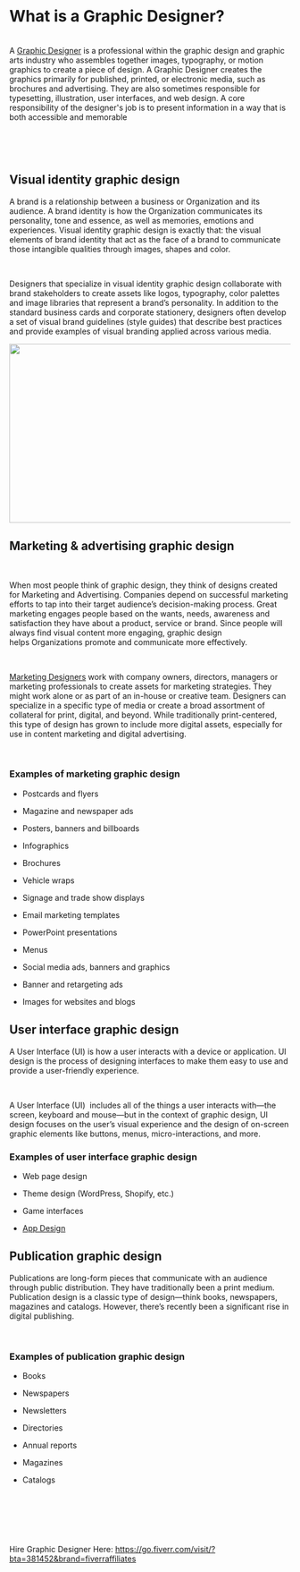 <p><br></p>
<p><br></p>
<h1>What is a Graphic Designer?</h1>
<p><br>A&nbsp;<a href="https://go.fiverr.com/visit/?bta=381452&brand=fiverrcpa&landingPage=https%3A%2F%2Fwww.fiverr.com%2Fsearch%2Fgigs%3Fquery%3Dgraphics%2520designer%26source%3Dtop-bar%26search_in%3Deverywhere%26search-autocomplete-original-term%3Dgraphics%2520designer">Graphic Designer</a> is a professional within the graphic design and graphic arts industry who assembles together images, typography, or motion graphics to create a piece of design. A&nbsp;Graphic Designer&nbsp;creates the graphics primarily for published, printed, or electronic media, such as brochures and advertising. They are also sometimes responsible for typesetting, illustration, user interfaces, and web design. A core responsibility of the designer&apos;s job is to present information in a way that is both accessible and memorable</p>
<p><br></p>
<p><br></p>
<h2>Visual identity graphic design</h2>
<p>A brand is a relationship between a business or&nbsp;Organization&nbsp;and its audience. A brand identity is how the Organization communicates its personality, tone and essence, as well as memories, emotions and experiences. Visual identity graphic design is exactly that: the visual elements of brand identity that act as the face of a brand to communicate those intangible qualities through images, shapes and color.</p>
<p><br></p>
<p>Designers&nbsp;that specialize in visual identity graphic design collaborate with brand stakeholders to create assets like logos, typography, color palettes and image libraries that represent a brand&rsquo;s personality. In addition to the standard business cards and corporate stationery, designers often develop a set of visual brand guidelines (style guides) that describe best practices and provide examples of visual branding applied across various media.&nbsp;</p>
<p><a href="https://go.fiverr.com/visit/?bta=381452&brand=fiverraffiliates"><img src="https://lh5.googleusercontent.com/iFkcsatYi1jN83k_JZc86i2AmVgzfNLkZR-Nn32JOH_vefjFbbeqvq3SnTSYVV-U2audIw1DpR0XmLxtF-jdlFWi1Fa6aPmPYuSKuWVGlrYv_C6VJzkafop7B9ERVHE1bGMbKqlU" width="602" height="320"></a></p>
<h2>Marketing &amp; advertising graphic design</h2>
<p><br></p>
<p>When most people think of graphic design, they think of designs created for&nbsp;Marketing and Advertising.&nbsp;Companies depend on successful marketing efforts to tap into their target audience&rsquo;s decision-making process. Great marketing engages people based on the wants, needs, awareness and satisfaction they have about a product, service or brand. Since people will always find visual content more engaging, graphic design helps&nbsp;Organizations&nbsp;promote and communicate more effectively.&nbsp;</p>
<p><br></p>
<p><a href="https://go.fiverr.com/visit/?bta=381452&brand=fiverrcpa&landingPage=https%3A%2F%2Fwww.fiverr.com%2Fsearch%2Fgigs%3Fquery%3Dgraphics%2520designer%26source%3Dtop-bar%26search_in%3Deverywhere%26search-autocomplete-original-term%3Dgraphics%2520designer">Marketing Designers</a> work with company owners, directors, managers or marketing professionals to create assets for marketing strategies. They might work alone or as part of an in-house or creative team.&nbsp;Designers&nbsp;can specialize in a specific type of media or create a broad assortment of collateral for print, digital, and beyond. While traditionally print-centered, this type of design has grown to include more digital assets, especially for use in content marketing and digital advertising.</p>
<p><br></p>
<h3>Examples of marketing graphic design</h3>
<ul>
    <li>
        <p>Postcards and flyers</p>
    </li>
    <li>
        <p>Magazine and newspaper ads</p>
    </li>
    <li>
        <p>Posters, banners and billboards</p>
    </li>
    <li>
        <p>Infographics</p>
    </li>
    <li>
        <p>Brochures&nbsp;</p>
    </li>
    <li>
        <p>Vehicle wraps</p>
    </li>
    <li>
        <p>Signage and trade show displays</p>
    </li>
    <li>
        <p>Email marketing templates</p>
    </li>
    <li>
        <p>PowerPoint presentations</p>
    </li>
    <li>
        <p>Menus</p>
    </li>
    <li>
        <p>Social media ads, banners and graphics</p>
    </li>
    <li>
        <p>Banner and retargeting ads</p>
    </li>
    <li>
        <p>Images for websites and blogs</p>
    </li>
</ul>
<h2>User interface graphic design</h2>
<p>A&nbsp;User Interface (UI)&nbsp;is how a user interacts with a device or application. UI design is the process of designing interfaces to make them easy to use and provide a user-friendly experience.</p>
<p><br></p>
<p>A&nbsp;User Interface (UI)&nbsp;&nbsp;includes all of the things a user interacts with&mdash;the screen, keyboard and mouse&mdash;but in the context of graphic design, UI design focuses on the user&rsquo;s visual experience and the design of on-screen graphic elements like buttons, menus, micro-interactions, and more.</p>
<h3>Examples of user interface graphic design</h3>
<ul>
    <li>
        <p>Web page design</p>
    </li>
    <li>
        <p>Theme design&nbsp;(WordPress, Shopify, etc.)</p>
    </li>
    <li>
        <p>Game interfaces</p>
    </li>
    <li>
        <p><a href="https://go.fiverr.com/visit/?bta=381452&brand=fiverrcpa&landingPage=https%3A%2F%2Fwww.fiverr.com%2Fsearch%2Fgigs%3Fquery%3DEcommerce%26source%3Dtop-bar%26search_in%3Deverywhere%26search-autocomplete-original-term%3Decommerce">App Design</a></p>
    </li>
</ul>
<h2>Publication graphic design</h2>
<p>Publications&nbsp;are long-form pieces that communicate with an audience through public distribution. They have traditionally been a print medium. Publication design is a classic type of design&mdash;think books, newspapers, magazines and catalogs. However, there&rsquo;s recently been a significant rise in digital publishing.</p>
<p><br></p>
<h3>Examples of publication graphic design</h3>
<ul>
    <li>
        <p>Books</p>
    </li>
    <li>
        <p>Newspapers</p>
    </li>
    <li>
        <p>Newsletters</p>
    </li>
    <li>
        <p>Directories</p>
    </li>
    <li>
        <p>Annual reports</p>
    </li>
    <li>
        <p>Magazines</p>
    </li>
    <li>
        <p>Catalogs</p>
    </li>
</ul>
<p><br></p>
<p><br></p>
<p><br></p>
<p>Hire Graphic Designer Here:&nbsp;<a href="https://go.fiverr.com/visit/?bta=381452&brand=fiverraffiliates">https://go.fiverr.com/visit/?bta=381452&amp;brand=fiverraffiliates</a></p>
